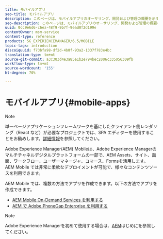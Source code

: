 ```yaml
---
title: モバイルアプリ
seo-title: モバイルアプリ
description: このページは、モバイルアプリのオーサリング、開発および管理の概要を示すランディングページとなります。
seo-description: このページは、モバイルアプリのオーサリング、開発および管理の概要を示すランディングページとなります。
uuid: 0cc9e6d6-c6ea-48f9-9b7f-9ead0f2d199e
contentOwner: msm-service
content-type: reference
products: SG_EXPERIENCEMANAGER/6.5/MOBILE
topic-tags: introduction
discoiquuid: f73bfa98-df2d-4b0f-93a2-1337f783e4bc
translation-type: tm+mt
source-git-commit: a3c303d4e3a85e1b2e794bec2006c335056309fb
workflow-type: tm+mt
source-wordcount: '155'
ht-degree: 70%

---
```



# モバイルアプリ{#mobile-apps}

>[!NOTE]
>
>単一ページアプリケーションフレームワークを基にしたクライアント側レンダリング（React など）が必要なプロジェクトでは、SPA エディターを使用することをお勧めします。[詳細情報](/help/sites-developing/spa-overview.md)を参照してください。

Adobe Experience Manager(AEM) Mobileは、Adobe Experience Managerのマルチチャネルデジタルプラットフォームの一部で、AEM Assets、サイト、画面、ワークフロー、ユーザーマネージャ、コマース、Formsを活用します。 AEM Mobile では非常に柔軟なデプロイメントが可能で、様々なコンテンツソースを利用できます。

AEM Mobile では、複数の方法でアプリを作成できます。以下の方法でアプリを作成できます。

* [AEM Mobile On-Demand Services を利用する](/help/mobile/aem-mobile-on-demand.md)
* [AEM で Adobe PhoneGap Enterprise を利用する](/help/mobile/developing-in-phonegap.md)

>[!NOTE]
>
>Adobe Experience Managerを初めて使用する場合は、[AEM](/help/sites-deploying/deploy.md)はじめにを参照してください。
